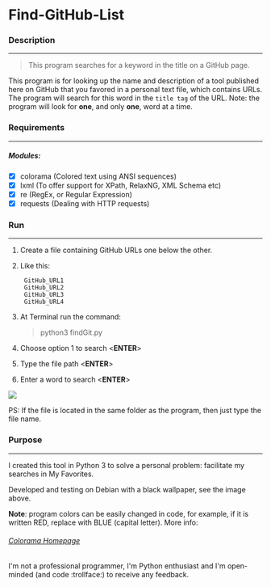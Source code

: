 # Find-GitHub-List


### **Description**
---

> This program searches for a keyword in the title on a GitHub page.

This program is for looking up the name and description of a tool published here on GitHub that you favored in a personal text file, which contains URLs. The program will search for this word in the `title tag` of the URL. Note: the program will look for **one**, and only **one**, word at a time.

### **Requirements**
---

##### Modules:

- [x] colorama (Colored text using ANSI sequences)
- [x] lxml (To offer support for XPath, RelaxNG, XML Schema etc)
- [x] re (RegEx, or Regular Expression)
- [x] requests (Dealing with HTTP requests)

### **Run**
---

1. Create a file containing GitHub URLs one below the other.
2. Like this:

        GitHub_URL1
        GitHub_URL2
        GitHub_URL3
        GitHub_URL4

3. At Terminal run the command:

    > python3 findGit.py

4. Choose option 1 to search <**ENTER**>
5. Type the file path <**ENTER**>
6. Enter a word to search <**ENTER**>

![](https://live.staticflickr.com/65535/49381495197_22ee314c39_b.jpg)

PS: If the file is located in the same folder as the program, then just type the file name.

### **Purpose**
---

I created this tool in Python 3 to solve a personal problem: facilitate my searches in My Favorites.

Developed and testing on Debian with a black wallpaper, see the image above.

**Note**: program colors can be easily changed in code, for example, if it is written RED, replace with BLUE (capital letter). More info: 

###### [Colorama Homepage](https://pypi.org/project/colorama/ "Colorama Homepage")

I'm not a professional programmer, I'm Python enthusiast and I'm open-minded (and code :trollface:) to receive any feedback.
